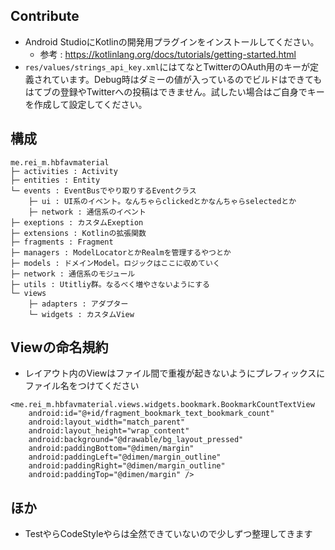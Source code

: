 ## Contribute
- Android StudioにKotlinの開発用プラグインをインストールしてください。
  - 参考 : https://kotlinlang.org/docs/tutorials/getting-started.html
- `res/values/strings_api_key.xml`にはてなとTwitterのOAuth用のキーが定義されています。Debug時はダミーの値が入っているのでビルドはできてもはてブの登録やTwitterへの投稿はできません。試したい場合はご自身でキーを作成して設定してください。

## 構成

```
me.rei_m.hbfavmaterial
├─ activities : Activity
├─ entities : Entity
└─ events : EventBusでやり取りするEventクラス
    ├─ ui : UI系のイベント。なんちゃらclickedとかなんちゃらselectedとか
    ├─ network : 通信系のイベント
├─ exeptions : カスタムExeption
├─ extensions : Kotlinの拡張関数
├─ fragments : Fragment
├─ managers : ModelLocatorとかRealmを管理するやつとか
├─ models : ドメインModel。ロジックはここに収めていく
├─ network : 通信系のモジュール
├─ utils : Utitliy群。なるべく増やさないようにする
└─ views
    ├─ adapters : アダプター
    └─ widgets : カスタムView
```

## Viewの命名規約
- レイアウト内のViewはファイル間で重複が起きないようにプレフィックスにファイル名をつけてください

```
<me.rei_m.hbfavmaterial.views.widgets.bookmark.BookmarkCountTextView
    android:id="@+id/fragment_bookmark_text_bookmark_count"
    android:layout_width="match_parent"
    android:layout_height="wrap_content"
    android:background="@drawable/bg_layout_pressed"
    android:paddingBottom="@dimen/margin"
    android:paddingLeft="@dimen/margin_outline"
    android:paddingRight="@dimen/margin_outline"
    android:paddingTop="@dimen/margin" />
```

## ほか
- TestやらCodeStyleやらは全然できていないので少しずつ整理してきます
